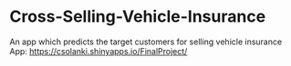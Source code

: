 # Cross-Selling-Vehicle-Insurance
An app which predicts the target customers for selling vehicle insurance
App: https://csolanki.shinyapps.io/FinalProject/
